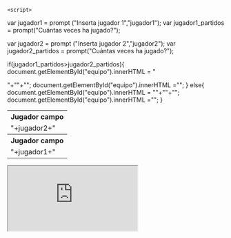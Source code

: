 <html>
<head>

</head>

<body>

<table id="equipo">

  
    <script>

  var jugador1 = prompt ("Inserta jugador 1","jugador1");
  var jugador1_partidos = prompt("Cuántas veces ha jugado?");
  
  var jugador2 = prompt ("Inserta jugador 2","jugador2");
  var jugador2_partidos = prompt("Cuántas veces ha jugado?");
 
 
  if(jugador1_partidos>jugador2_partidos){
      document.getElementById("equipo").innerHTML = "<tr>"+"<th>Jugador campo</th>"+"</tr>";
      document.getElementById("equipo").innerHTML ="<td>"+jugador2+"</td>"; 
  } else{
      document.getElementById("equipo").innerHTML = "<tr>"+"<th>Jugador campo</th>"+"</tr>";
      document.getElementById("equipo").innerHTML ="<td>"+jugador1+"</td>"; 
  }

  </script>
  


</table>
 

<iframe src="https://docs.google.com/spreadsheets/d/e/2PACX-1vQOE_9bEOm09uCWQ1869mcVtVKttCmfhV9adduXEB2GXcGXpkUUioH9YP53r_o71KQ8PsJasVpGpPXw/pubhtml?widget=true&amp;headers=false"></iframe>
 
 </body>
</html>



